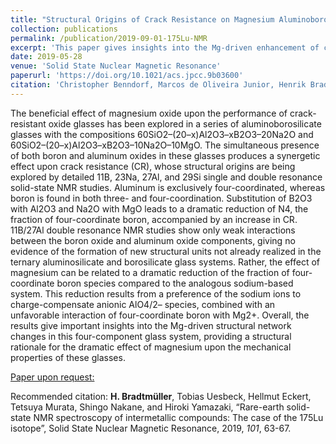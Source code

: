 ```yaml
---
title: "Structural Origins of Crack Resistance on Magnesium Aluminoborosilicate Glasses Studied by Solid-State NMR"
collection: publications
permalink: /publication/2019-09-01-175Lu-NMR
excerpt: 'This paper gives insights into the Mg-driven enhancement of crack-resistance in aluminoborosilicate glasses.'
date: 2019-05-28
venue: 'Solid State Nuclear Magnetic Resonance'
paperurl: 'https://doi.org/10.1021/acs.jpcc.9b03600'
citation: 'Christopher Benndorf, Marcos de Oliveira Junior, Henrik Bradtmüller, Frank Stegemann, Rainer Pöttgen, Hellmut Eckert, “Structural Origins of Crack Resistance on Magnesium Aluminoborosilicate Glasses Studied by Solid-State NMR”, Solid State Nuclear Magnetic Resonance, 2019, 101, 63-67.'
---
```

The beneficial effect of magnesium oxide upon the performance of crack-resistant oxide glasses has been explored in a series of aluminoborosilicate glasses with the compositions 60SiO2–(20–x)Al2O3–xB2O3–20Na2O and 60SiO2–(20–x)Al2O3–xB2O3–10Na2O–10MgO. The simultaneous presence of both boron and aluminum oxides in these glasses produces a synergetic effect upon crack resistance (CR), whose structural origins are being explored by detailed 11B, 23Na, 27Al, and 29Si single and double resonance solid-state NMR studies. Aluminum is exclusively four-coordinated, whereas boron is found in both three- and four-coordination. Substitution of B2O3 with Al2O3 and Na2O with MgO leads to a dramatic reduction of N4, the fraction of four-coordinate boron, accompanied by an increase in CR. 11B/27Al double resonance NMR studies show only weak interactions between the boron oxide and aluminum oxide components, giving no evidence of the formation of new structural units not already realized in the ternary aluminosilicate and borosilicate glass systems. Rather, the effect of magnesium can be related to a dramatic reduction of the fraction of four-coordinate boron species compared to the analogous sodium-based system. This reduction results from a preference of the sodium ions to charge-compensate anionic AlO4/2– species, combined with an unfavorable interaction of four-coordinate boron with Mg2+. Overall, the results give important insights into the Mg-driven structural network changes in this four-component glass system, providing a structural rationale for the dramatic effect of magnesium upon the mechanical properties of these glasses.

[Paper upon request:](@mailto:mail@bradtmueller.net)

Recommended citation: <b>H. Bradtmüller</b>, Tobias Uesbeck, Hellmut Eckert, Tetsuya Murata, Shingo Nakane, and Hiroki Yamazaki, “Rare-earth solid-state NMR spectroscopy of intermetallic compounds: The case of the 175Lu isotope”, Solid State Nuclear Magnetic Resonance, 2019, <i>101</i>, 63-67.